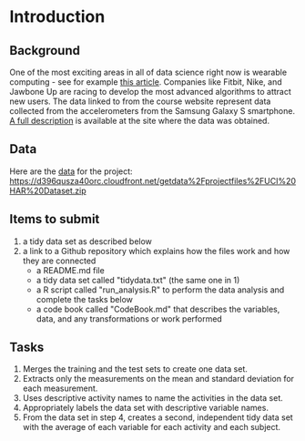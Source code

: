 # Introduction
## Background
One of the most exciting areas in all of data science right now is wearable computing - see for example [this article](http://www.insideactivitytracking.com/data-science-activity-tracking-and-the-battle-for-the-worlds-top-sports-brand/). Companies like Fitbit, Nike, and Jawbone Up are racing to develop the most advanced algorithms to attract new users. The data linked to from the course website represent data collected from the accelerometers from the Samsung Galaxy S smartphone. [A full description](http://archive.ics.uci.edu/ml/datasets/Human+Activity+Recognition+Using+Smartphones) is available at the site where the data was obtained.
## Data
Here are the [data](https://d396qusza40orc.cloudfront.net/getdata%2Fprojectfiles%2FUCI%20HAR%20Dataset.zip) for the project:
https://d396qusza40orc.cloudfront.net/getdata%2Fprojectfiles%2FUCI%20HAR%20Dataset.zip
## Items to submit
1. a tidy data set as described below
2. a link to a Github repository which explains how the files work and how they are connected
   * a README.md file
   * a tidy data set called "tidydata.txt" (the same one in 1)
   * a R script called "run_analysis.R" to perform the data analysis and complete the tasks below
   * a code book called "CodeBook.md" that describes the variables, data, and any transformations or work performed  

## Tasks
1. Merges the training and the test sets to create one data set.
2. Extracts only the measurements on the mean and standard deviation for each measurement. 
3. Uses descriptive activity names to name the activities in the data set.
4. Appropriately labels the data set with descriptive variable names. 
5. From the data set in step 4, creates a second, independent tidy data set with the average of each variable for each activity and each subject.